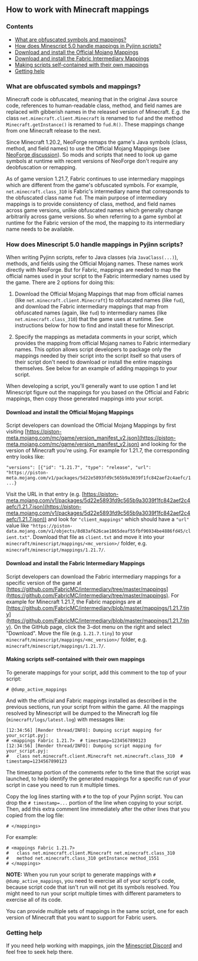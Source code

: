 ## How to work with Minecraft mappings

### Contents

- [What are obfuscated symbols and mappings?](#what-are-obfuscated-symbols-and-mappings)
- [How does Minescript 5.0 handle mappings in Pyjinn scripts?](#how-does-minescript-50-handle-mappings-in-pyjinn-scripts)
- [Download and install the Official Mojang Mappings](#download-and-install-the-official-mojang-mappings)
- [Download and install the Fabric Intermediary Mappings](#download-and-install-the-fabric-intermediary-mappings)
- [Making scripts self-contained with their own mappings](#making-scripts-self-contained-with-their-own-mappings)
- [Getting help](#getting-help)

### What are obfuscated symbols and mappings?

Minecraft code is obfuscated, meaning that in the original Java source code, references to human-readable class, method, and field names are replaced with gibberish names in the released version of Minecraft. E.g. the class `net.minecraft.client.Minecraft` is renamed to `fud` and the method `Minecraft.getInstance()` is renamed to `fud.R()`. These mappings change from one Minecraft release to the next.

Since Minecraft 1.20.2, NeoForge remaps the game's Java symbols (class, method, and field names) to use the Official Mojang Mappings (see [NeoForge discussion](https://github.com/neoforged/NeoForge/discussions/199)). So mods and scripts that need to look up game symbols at runtime with recent versions of NeoForge don't require any deobfuscation or remapping.

As of game version 1.21.7, Fabric continues to use intermediary mappings  which are different from the game's obfuscated symbols. For example, `net.minecraft.class_310` is Fabric's intermediary name that corresponds to the obfuscated class name `fud`. The main purpose of intermediary mappings is to provide consistency of class, method, and field names across game versions, unlike obfuscated names which generally change arbitrarily across game versions. So when referring to a game symbol at runtime for the Fabric version of the mod, the mapping to its intermediary name needs to be available.


### How does Minescript 5.0 handle mappings in Pyjinn scripts?

When writing Pyjinn scripts, refer to Java classes (via `JavaClass(...)`), methods, and fields using the Official Mojang names. These names work directly with NeoForge. But for Fabric, mappings are needed to map the official names used in your script to the Fabric intermediary names used by the game. There are 2 options for doing this:

1. Download the Official Mojang Mappings that map from official names (like `net.minecraft.client.Minecraft`) to obfuscated names (like `fud`), and download the Fabric intermediary mappings that map from obfuscated names (again, like `fud`) to intermediary names (like `net.minecraft.class_310`) that the game uses at runtime. See instructions below for how to find and install these for Minescript.

2. Specify the mappings as metadata comments in your script, which provides the mapping from official Mojang names to Fabric intermediary names. This option allows script developers to package only the mappings needed by their script into the script itself so that users of their script don't need to download or install the entire mappings themselves. See below for an example of adding mappings to your script.

When developing a script, you'll generally want to use option 1 and let Minescript figure out the mappings for you based on the Official and Fabric mappings, then copy those generated mappings into your script.


#### Download and install the Official Mojang Mappings

Script developers can download the Official Mojang Mappings by first visiting [https://piston-meta.mojang.com/mc/game/version_manifest_v2.json](https://piston-meta.mojang.com/mc/game/version_manifest_v2.json) and looking for the version of Minecraft you're using. For example for 1.21.7, the corresponding entry looks like:

```
"versions": [{"id": "1.21.7", "type": "release", "url": "https://piston-meta.mojang.com/v1/packages/5d22e5893fd9c565b9a3039f1fc842aef2c4aefc/1.21.7.json", ...}
```

Visit the URL in that entry (e.g. [https://piston-meta.mojang.com/v1/packages/5d22e5893fd9c565b9a3039f1fc842aef2c4aefc/1.21.7.json](https://piston-meta.mojang.com/v1/packages/5d22e5893fd9c565b9a3039f1fc842aef2c4aefc/1.21.7.json)) and look for `"client_mappings"` which should have a `"url"` value like `"https://piston-data.mojang.com/v1/objects/8d83af626cae1865deaf55fbf96934be4886fd45/client.txt"`. Download that file as `client.txt` and move it into your `minecraft/minescript/mappings/<mc_version>/` folder, e.g. `minecraft/minescript/mappings/1.21.7/`.


#### Download and install the Fabric Intermediary Mappings

Script developers can download the Fabric intermediary mappings for a specific version of the game at [https://github.com/FabricMC/intermediary/tree/master/mappings](https://github.com/FabricMC/intermediary/tree/master/mappings). For example for Minecraft 1.21.7, the Fabric mappings are at [https://github.com/FabricMC/intermediary/blob/master/mappings/1.21.7.tiny](https://github.com/FabricMC/intermediary/blob/master/mappings/1.21.7.tiny). On the GitHub page, click the 3-dot menu on the right and select "Download". Move the file (e.g. `1.21.7.tiny`) to your `minecraft/minescript/mappings/<mc_version>/` folder, e.g. `minecraft/minescript/mappings/1.21.7/`.


#### Making scripts self-contained with their own mappings

To generate mappings for your script, add this comment to the top of your script:

```
# @dump_active_mappings
```

And with the official and Fabric mappings installed as described in the previous sections, run your script from within the game. All the mappings resolved by Minescript will be dumped to the Minecraft log file (`minecraft/logs/latest.log`) with messages like:


```
[12:34:56] [Render thread/INFO]: Dumping script mapping for your_script.pyj:
# <mappings Fabric 1.21.7>  # timestamp=1234567890123
[12:34:56] [Render thread/INFO]: Dumping script mapping for your_script.pyj:
#   class net.minecraft.client.Minecraft net.minecraft.class_310  # timestamp=1234567890123
```

The timestamp portion of the comments refer to the time that the script was launched, to help identify the generated mappings for a specific run of your script in case you need to run it multiple times.

Copy the log lines starting with `#` to the top of your Pyjinn script. You can drop the `# timestamp=...` portion of the line when copying to your script. Then, add this extra comment line immediately after the other lines that you copied from the log file:

```
# </mappings>
```

For example:

```
# <mappings Fabric 1.21.7>
#   class net.minecraft.client.Minecraft net.minecraft.class_310
#   method net.minecraft.class_310 getInstance method_1551
# </mappings>
```

**NOTE:** When you run your script to generate mappings with `# @dump_active_mappings`, you need to exercise all of your script's code, because script code that isn't run will not get its symbols resolved. You might need to run your script multiple times with different parameters to exercise all of its code.

You can provide multiple sets of mappings in the same script, one for each version of Minecraft that you want to support for Fabric users.


### Getting help

If you need help working with mappings, join the [Minescript Discord](https://discord.gg/NjcyvrHTze) and feel free to seek help there.

